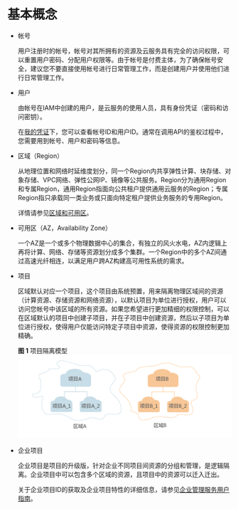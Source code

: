 # 基本概念<a name="scm_02_0006"></a>

-   帐号

    用户注册时的帐号，帐号对其所拥有的资源及云服务具有完全的访问权限，可以重置用户密码、分配用户权限等。由于帐号是付费主体，为了确保帐号安全，建议您不要直接使用帐号进行日常管理工作，而是创建用户并使用他们进行日常管理工作。

-   用户

    由帐号在IAM中创建的用户，是云服务的使用人员，具有身份凭证（密码和访问密钥）。

    在[我的凭证](https://console.huaweicloud.com/iam/?locale=zh-cn#/mine/apiCredential )下，您可以查看帐号ID和用户ID。通常在调用API的鉴权过程中，您需要用到帐号、用户和密码等信息。

-   区域（Region）

    从地理位置和网络时延维度划分，同一个Region内共享弹性计算、块存储、对象存储、VPC网络、弹性公网IP、镜像等公共服务。Region分为通用Region和专属Region，通用Region指面向公共租户提供通用云服务的Region；专属Region指只承载同一类业务或只面向特定租户提供业务服务的专用Region。

    详情请参见[区域和可用区](https://support.huaweicloud.com/usermanual-iaas/zh-cn_topic_0184026189.html)。

-   可用区（AZ，Availability Zone）

    一个AZ是一个或多个物理数据中心的集合，有独立的风火水电，AZ内逻辑上再将计算、网络、存储等资源划分成多个集群。一个Region中的多个AZ间通过高速光纤相连，以满足用户跨AZ构建高可用性系统的需求。

-   项目

    区域默认对应一个项目，这个项目由系统预置，用来隔离物理区域间的资源（计算资源、存储资源和网络资源），以默认项目为单位进行授权，用户可以访问您帐号中该区域的所有资源。如果您希望进行更加精细的权限控制，可以在区域默认的项目中创建子项目，并在子项目中创建资源，然后以子项目为单位进行授权，使得用户仅能访问特定子项目中资源，使得资源的权限控制更加精确。

    **图 1**  项目隔离模型<a name="zh-cn_topic_0277985045_zh-cn_topic_0169294976_fig6404957228"></a>  
    ![](figures/项目隔离模型.png "项目隔离模型")

-   企业项目

    企业项目是项目的升级版，针对企业不同项目间资源的分组和管理，是逻辑隔离。企业项目中可以包含多个区域的资源，且项目中的资源可以迁入迁出。

    关于企业项目ID的获取及企业项目特性的详细信息，请参见[企业管理服务用户指南](https://support.huaweicloud.com/usermanual-em/em_am_0006.html)。


